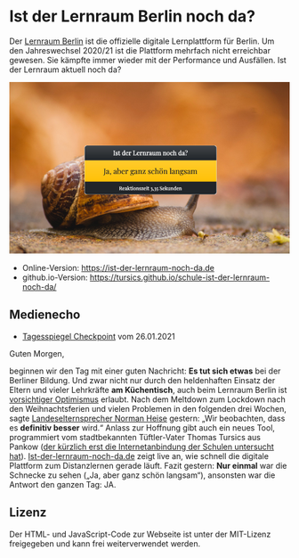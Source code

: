 # Ist der Lernraum Berlin noch da?

Der [Lernraum Berlin](https://www.lernraum-berlin.de/start/) ist die offizielle digitale Lernplattform für Berlin.
Um den Jahreswechsel 2020/21 ist die Plattform mehrfach nicht erreichbar gewesen.
Sie kämpfte immer wieder mit der Performance und Ausfällen.
Ist der Lernraum aktuell noch da?

![alt text](https://raw.githubusercontent.com/tursics/schule-ist-der-lernraum-noch-da/main/assets/social.png "")

- Online-Version: https://ist-der-lernraum-noch-da.de
- github.io-Version: https://tursics.github.io/schule-ist-der-lernraum-noch-da/

## Medienecho

- [Tagesspiegel Checkpoint](https://checkpoint.tagesspiegel.de/langmeldung/6H8IZ7Hjr2tsxqw4Usjes3) vom 26.01.2021

Guten Morgen,

beginnen wir den Tag mit einer guten Nachricht: **Es tut sich etwas** bei der Berliner Bildung.
Und zwar nicht nur durch den heldenhaften Einsatz der Eltern und vieler Lehrkräfte **am Küchentisch**, auch beim Lernraum Berlin ist [vorsichtiger Optimismus](https://twitter.com/LernraumBerlin/status/1353665922628808704?s=20) erlaubt.
Nach dem Meltdown zum Lockdown nach den Weihnachtsferien und vielen Problemen in den folgenden drei Wochen, sagte [Landeselternsprecher Norman Heise](https://twitter.com/NormanHeise/status/1353809051805769728?s=20) gestern:
„Wir beobachten, dass es **definitiv besser** wird.“
Anlass zur Hoffnung gibt auch ein neues Tool, programmiert vom stadtbekannten Tüftler-Vater Thomas Tursics aus Pankow ([der kürzlich erst die Internetanbindung der Schulen untersucht hat](https://www.tagesspiegel.de/berlin/vater-recherchierte-selbst-erstmals-ueberblick-zur-internetanbindung-der-berliner-schulen/26686056.html)).
[Ist-der-lernraum-noch-da.de](ist-der-lernraum-noch-da.de) zeigt live an, wie schnell die digitale Plattform zum Distanzlernen gerade läuft.
Fazit gestern: **Nur einmal** war die Schnecke zu sehen („Ja, aber ganz schön langsam“), ansonsten war die Antwort den ganzen Tag: JA.

## Lizenz

Der HTML- und JavaScript-Code zur Webseite ist unter der MIT-Lizenz freigegeben und kann frei weiterverwendet werden.
